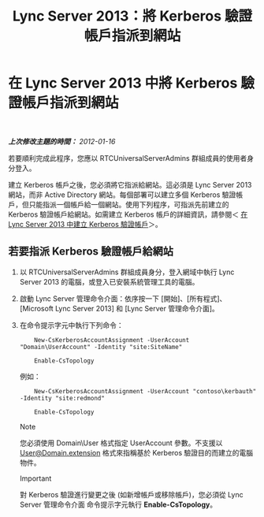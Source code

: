 ﻿---
title: Lync Server 2013：將 Kerberos 驗證帳戶指派到網站
TOCTitle: 將 Kerberos 驗證帳戶指派到網站
ms:assetid: 3d9c587c-c8b8-4f81-8ed9-1458a31fc292
ms:mtpsurl: https://technet.microsoft.com/zh-tw/library/Gg425901(v=OCS.15)
ms:contentKeyID: 49290679
ms.date: 08/10/2015
mtps_version: v=OCS.15
ms.translationtype: HT
---

# 在 Lync Server 2013 中將 Kerberos 驗證帳戶指派到網站

 

_**上次修改主題的時間：** 2012-01-16_

若要順利完成此程序，您應以 RTCUniversalServerAdmins 群組成員的使用者身分登入。

建立 Kerberos 帳戶之後，您必須將它指派給網站。這必須是 Lync Server 2013 網站，而非 Active Directory 網站。每個部署可以建立多個 Kerberos 驗證帳戶，但只能指派一個帳戶給一個網站。使用下列程序，可指派先前建立的 Kerberos 驗證帳戶給網站。如需建立 Kerberos 帳戶的詳細資訊，請參閱＜ [在 Lync Server 2013 中建立 Kerberos 驗證帳戶](lync-server-2013-create-a-kerberos-authentication-account.md)＞。

## 若要指派 Kerberos 驗證帳戶給網站

1.  以 RTCUniversalServerAdmins 群組成員身分，登入網域中執行 Lync Server 2013 的電腦，或登入已安裝系統管理工具的電腦。

2.  啟動 Lync Server 管理命令介面：依序按一下 \[開始\]、\[所有程式\]、\[Microsoft Lync Server 2013\] 和 \[Lync Server 管理命令介面\]。

3.  在命令提示字元中執行下列命令：
    
    ```
        New-CsKerberosAccountAssignment -UserAccount "Domain\UserAccount" -Identity "site:SiteName"
    ```
    ```    
        Enable-CsTopology
    ```
    
    例如：
    
    ```
        New-CsKerberosAccountAssignment -UserAccount "contoso\kerbauth" -Identity "site:redmond"
    ```
    ```    
        Enable-CsTopology
    ```
    
    > [!NOTE]  
    > 您必須使用 Domain\User 格式指定 UserAccount 參數。不支援以 User@Domain.extension 格式來指稱基於 Kerberos 驗證目的而建立的電腦物件。
    
    
    > [!IMPORTANT]  
    > 對 Kerberos 驗證進行變更之後 (如新增帳戶或移除帳戶)，您必須從 Lync Server 管理命令介面 命令提示字元執行 <strong>Enable-CsTopology</strong>。
    

